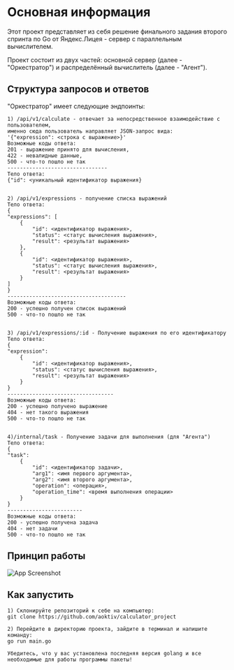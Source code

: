 
# Основная информация

Этот проект представляет из себя решение финального задания второго спринта по Go от Яндекс.Лицея - сервер с параллельным вычислителем. 

Проект состоит из двух частей: основной сервер (далее - "Оркестратор") и распределённый вычислитель (далее - "Агент"). 




## Структура запросов и ответов

"Оркестратор" имеет следующие эндпоинты:

    1) /api/v1/calculate - отвечает за непосредственное взаимодействие с пользователем,
    именно сюда пользователь направляет JSON-запрос вида:
    '{"expression": <строка с выражение>}'
    Возможные коды ответа:
    201 - выражение принято для вычисления, 
    422 - невалидные данные, 
    500 - что-то пошло не так
    --------------------------------
    Тело ответа:
    {"id": <уникальный идентификатор выражения}


    2) /api/v1/expressions - получение списка выражений
    Тело ответа:
    {
    "expressions": [
        {
            "id": <идентификатор выражения>,
            "status": <статус вычисления выражения>,
            "result": <результат выражения>
        },
        {
            "id": <идентификатор выражения>,
            "status": <статус вычисления выражения>,
            "result": <результат выражения>
        }
    ]
    }
    --------------------------------------
    Возможные коды ответа:
    200 - успешно получен список выражений
    500 - что-то пошло не так


    3) /api/v1/expressions/:id - Получение выражения по его идентификатору
    Тело ответа:
    {
    "expression":
        {
            "id": <идентификатор выражения>,
            "status": <статус вычисления выражения>,
            "result": <результат выражения>
        }
    }
    ----------------------------------
    Возможные коды ответа:
    200 - успешно получено выражение
    404 - нет такого выражения
    500 - что-то пошло не так


    4)/internal/task - Получение задачи для выполнения (для "Агента")
    Тело ответа:
    {
    "task":
        {
            "id": <идентификатор задачи>,
            "arg1": <имя первого аргумента>,
            "arg2": <имя второго аргумента>,
            "operation": <операция>,
            "operation_time": <время выполнения операции>
        }
    }
    ------------------------
    Возможные коды ответа:
    200 - успешно получена задача
    404 - нет задачи
    500 - что-то пошло не так

## Принцип работы

![App Screenshot](https://via.placeholder.com/468x300?text=App+Screenshot+Here)


## Как запустить

    1) Склонируйте репозиторий к себе на компьютер:
    git clone https://github.com/aoktiv/calculator_project

    2) Перейдите в директорию проекта, зайдите в терминал и напишите команду:
    go run main.go

    Убедитесь, что у вас установлена последняя версия golang и все 
    необходимые для работы программы пакеты!